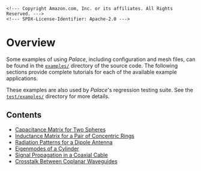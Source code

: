 ```@raw html
<!--- Copyright Amazon.com, Inc. or its affiliates. All Rights Reserved. --->
<!--- SPDX-License-Identifier: Apache-2.0 --->
```

# Overview

Some examples of using *Palace*, including configuration and mesh files, can be found in
the [`examples/`](https://github.com/awslabs/palace/blob/main/examples) directory of the
source code. The following sections provide complete tutorials for each of the available
example applications.

These examples are also used by *Palace*'s regression testing suite. See the
[`test/examples/`](https://github.com/awslabs/palace/blob/main/test/examples/) directory for
more details.

## Contents

  - [Capacitance Matrix for Two Spheres](spheres.md)
  - [Inductance Matrix for a Pair of Concentric Rings](rings.md)
  - [Radiation Patterns for a Dipole Antenna](antenna.md)
  - [Eigenmodes of a Cylinder](cylinder.md)
  - [Signal Propagation in a Coaxial Cable](coaxial.md)
  - [Crosstalk Between Coplanar Waveguides](cpw.md)
